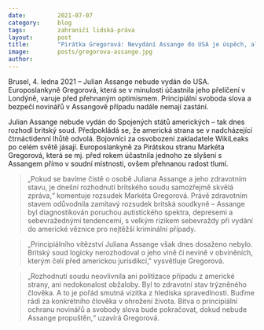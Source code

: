 ```yaml
---
date:         2021-07-07
category:     blog
tags:         zahraničí lidská-práva
layout:       post
title:        "Pirátka Gregorová: Nevydání Assange do USA je úspěch, ale s hořkou pachutí"
image:        posts/gregorova-assange.jpg
author:       
---
```




Brusel, 4. ledna 2021 – Julian Assange nebude vydán do USA. Europoslankyně Gregorová, která se v minulosti účastnila jeho přelíčení v Londýně, varuje před přehnaným optimismem. Principiální svoboda slova a bezpečí novinářů v Assangově případu nadále nemají zastání.

Julian Assange nebude vydán do Spojených států amerických – tak dnes rozhodl britský soud. Předpokládá se, že americká strana se v nadcházející čtrnáctidenní lhůtě odvolá. Bojovníci za osvobození zakladatele WikiLeaks po celém světě jásají. Europoslankyně za Pirátskou stranu Markéta Gregorová, která se mj. před rokem  účastnila jednoho ze slyšení s Assangem přímo v soudní místnosti, ovšem přehnanou radost tlumí.

> „Pokud se bavíme čistě o osobě Juliana Assange a jeho zdravotním stavu, je dnešní rozhodnutí britského soudu samozřejmě skvělá zpráva,“ komentuje rozsudek Markéta Gregorová. Právě zdravotním stavem odůvodnila zamítavý rozsudek britská soudkyně – Assange byl diagnostikován poruchou autistického spektra, depresemi a sebevražednými tendencemi, s velkým rizikem sebevraždy při vydání do americké věznice pro nejtěžší kriminální případy.

> „Principiálního vítězství Juliana Assange však dnes dosaženo nebylo. Britský soud logicky nerozhodoval o jeho vině či nevině v obviněních, kterým čelí před americkou jurisdikcí," vysvětluje Gregorová.

> „Rozhodnutí soudu neovlivnila ani politizace případu z americké strany, ani nedokonalost obžaloby. Byl to zdravotní stav trýzněného člověka. A to je pořád smutná vizitka z hlediska spravedlnosti. Buďme rádi za konkrétního člověka v ohrožení života. Bitva o principiální ochranu novinářů a svobody slova bude pokračovat, dokud nebude Assange propuštěn,“ uzavírá Gregorová.
